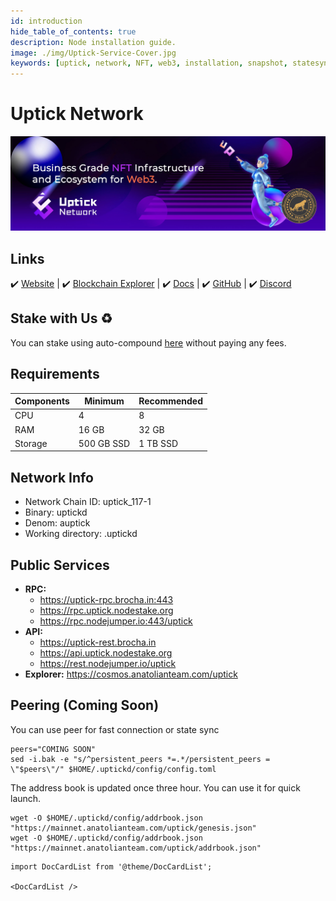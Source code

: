 ```yaml
---
id: introduction
hide_table_of_contents: true
description: Node installation guide.
image: ./img/Uptick-Service-Cover.jpg
keywords: [uptick, network, NFT, web3, installation, snapshot, statesync, update]
---
```

# Uptick Network

![Uptick](./img/Uptick-Service.jpg)

## Links
 ✔️ [Website](https://www.uptickproject.com/) |
 ✔️ [Blockchain Explorer](https://cosmos.anatolianteam.com/uptick) |
 ✔️ [Docs](https://upticknft.gitbook.io/uptick-network-documentation/) |
 ✔️ [GitHub](https://github.com/UptickNetwork) |
 ✔️ [Discord](https://discord.com/invite/teqX78VZUV)

## Stake with Us ♻️
You can stake using auto-compound [here](https://restake.app/uptick/uptickvaloper12tmn00ne92n5nljf3t5apyy2jtkfjfetdhvgca) without paying any fees.

## Requirements

| Components | Minimum | **Recommended** |
| ------------ | ------------ | ------------ |
| CPU |	4 | 8 |
| RAM	| 16 GB | 32 GB |
| Storage	| 500 GB SSD | 1 TB SSD | 

## Network Info 
* Network Chain ID: uptick_117-1
* Binary: uptickd
* Denom: auptick
* Working directory: .uptickd

## Public Services
* **RPC:**
    * https://uptick-rpc.brocha.in:443
    * https://rpc.uptick.nodestake.org
    * https://rpc.nodejumper.io:443/uptick
* **API:**
    * https://uptick-rest.brocha.in
    * https://api.uptick.nodestake.org
    * https://rest.nodejumper.io/uptick
* **Explorer:** https://cosmos.anatolianteam.com/uptick

## Peering (Coming Soon)
You can use peer for fast connection or state sync 
```shell
peers="COMING SOON"
sed -i.bak -e "s/^persistent_peers *=.*/persistent_peers = \"$peers\"/" $HOME/.uptickd/config/config.toml
```
The address book is updated once three hour. You can use it for quick launch.
```shell
wget -O $HOME/.uptickd/config/addrbook.json "https://mainnet.anatolianteam.com/uptick/genesis.json"
wget -O $HOME/.uptickd/config/addrbook.json "https://mainnet.anatolianteam.com/uptick/addrbook.json"
```

```mdx-code-block
import DocCardList from '@theme/DocCardList';

<DocCardList />
```
